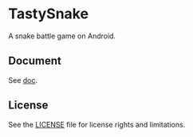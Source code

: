 # TastySnake

A snake battle game on Android.

## Document

See [doc](./doc).

## License

See the [LICENSE](./LICENSE.md) file for license rights and limitations.

